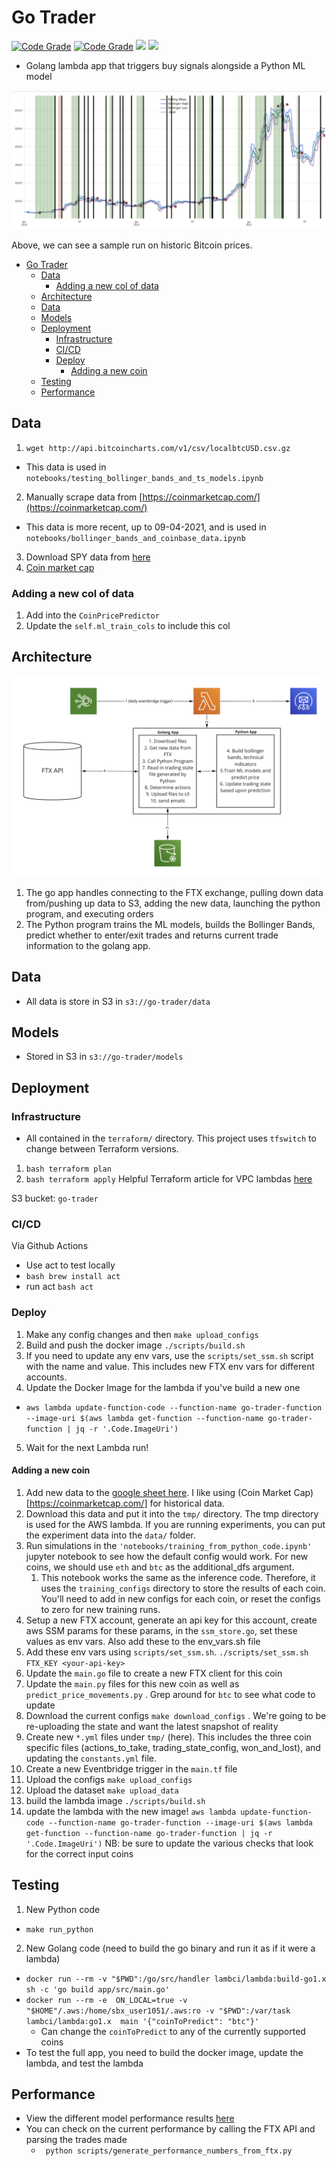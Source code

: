 
# Go Trader

[![Code Grade](https://api.codiga.io/project/30096/score/svg)](https://www.codiga.io)
[![Code Grade](https://api.codiga.io/project/30096/status/svg)](https://www.codiga.io)
<a href="https://codeclimate.com/github/jonhilgart22/go-trader/maintainability"><img src="https://api.codeclimate.com/v1/badges/15df26e8f0d53546f16e/maintainability" /></a>
<a href="https://codeclimate.com/github/jonhilgart22/go-trader/test_coverage"><img src="https://api.codeclimate.com/v1/badges/15df26e8f0d53546f16e/test_coverage" /></a>

- Golang lambda app that triggers buy signals alongside a Python ML model

![bollinger](media/bollinger.png)

Above, we can see a sample run on historic Bitcoin prices.

- [Go Trader](#go-trader)
  - [Data](#data)
    - [Adding a new col of data](#adding-a-new-col-of-data)
  - [Architecture](#architecture)
  - [Data](#data-1)
  - [Models](#models)
  - [Deployment](#deployment)
    - [Infrastructure](#infrastructure)
    - [CI/CD](#cicd)
    - [Deploy](#deploy)
      - [Adding a new coin](#adding-a-new-coin)
  - [Testing](#testing)
  - [Performance](#performance)

## Data

1. `wget http://api.bitcoincharts.com/v1/csv/localbtcUSD.csv.gz`
- This data is used in `notebooks/testing_bollinger_bands_and_ts_models.ipynb`
2. Manually scrape data from [https://coinmarketcap.com/](https://coinmarketcap.com/)
- This data is more recent, up to 09-04-2021, and is used in `notebooks/bollinger_bands_and_coinbase_data.ipynb`
3. Download SPY data from [here](https://www.nasdaq.com/market-activity/funds-and-etfs/spy/historical)
4. [Coin market cap ](https://coinmarketcap.com/)

### Adding a new col of data

1. Add into the `CoinPricePredictor`
2. Update the `self.ml_train_cols` to include this col

## Architecture

![atchitecture](media/architecture.png)

1. The go app handles connecting to the FTX exchange, pulling down data from/pushing up data to  S3, adding the new data, launching the python program, and executing orders
2. The Python program trains the ML models, builds the Bollinger Bands, predict whether to enter/exit trades and returns current trade information to the golang app.

## Data

- All data is store in S3 in `s3://go-trader/data`

## Models

- Stored in S3 in `s3://go-trader/models`

## Deployment

### Infrastructure

- All contained in the `terraform/` directory. This project uses   `tfswitch` to change between Terraform versions.
1. `bash terraform plan`
2. `bash terraform apply`
Helpful Terraform article for VPC lambdas [here](https://www.maxivanov.io/deploy-aws-lambda-to-vpc-with-terraform/)

S3 bucket: `go-trader`


### CI/CD

Via Github Actions
- Use act to test locally
- `bash brew install act`
- run act `bash act`

### Deploy

1. Make any config changes and then `make upload_configs`
2. Build and push the docker image `./scripts/build.sh`
3. If you need to update any env vars, use the `scripts/set_ssm.sh` script with the name and value. This includes new FTX env vars for different accounts.
4. Update the Docker Image for the lambda if you've build a new one
- `aws lambda update-function-code --function-name go-trader-function --image-uri $(aws lambda get-function --function-name go-trader-function | jq -r '.Code.ImageUri')`
5. Wait for the next Lambda run!

#### Adding a new coin

1. Add new data to the [google sheet here](https://docs.google.com/spreadsheets/d/1fBvirRK7m17jYj0t1yO6Jagq_aFjQvJ5EApnHOZQz20/edit#gid=114347281). I like using (Coin Market Cap)[https://coinmarketcap.com/] for historical data.
2. Download this data and put it into the `tmp/` directory. The tmp directory is used for the AWS lambda. If you are running experiments, you can put the experiment data into the `data/` folder.
3. Run simulations in the `'notebooks/training_from_python_code.ipynb'` jupyter notebook to see how the default config would work. For new coins, we should use `eth` and `btc` as the additional_dfs argument.
   1. This notebook works the same as the inference code. Therefore, it uses the `training_configs` directory to store the results of each coin. You'll need to add in new configs for each coin, or reset the configs to zero for new training runs.
4. Setup a new FTX account, generate an api key for this account, create aws SSM params for these params, in the `ssm_store.go`, set these values as env vars. Also add these to the env_vars.sh file
5. Add these env vars using `scripts/set_ssm.sh`. `./scripts/set_ssm.sh FTX_KEY <your-api-key>`
6. Update the `main.go` file to create a new FTX client for this coin
7. Update the `main.py` files for this new coin as well as `predict_price_movements.py` . Grep around for `btc` to see what code to update
8. Download the current configs `make download_configs` . We're going to be re-uploading the state and want the latest snapshot of reality
9.  Create new `*.yml` files under `tmp/` (here). This includes the three coin specific files (actions_to_take, trading_state_config, won_and_lost), and updating the `constants.yml` file.
10. Create a new Eventbridge trigger in the `main.tf` file
11. Upload the configs `make upload_configs`
12. Upload the dataset `make upload_data`
13.  build the lambda image `./scripts/build.sh`
14. update the lambda with the new image!
`aws lambda update-function-code --function-name go-trader-function --image-uri $(aws lambda get-function --function-name go-trader-function | jq -r '.Code.ImageUri')`
NB: be sure to update the various checks that look for the correct input coins

## Testing

1. New Python code
- `make run_python`
2. New Golang code (need to build the go binary and run it as if it were a lambda)
- `docker run --rm -v "$PWD":/go/src/handler lambci/lambda:build-go1.x sh -c 'go build app/src/main.go'`
- `docker run --rm -e  ON_LOCAL=true -v "$HOME"/.aws:/home/sbx_user1051/.aws:ro -v "$PWD":/var/task lambci/lambda:go1.x  main '{"coinToPredict": "btc"}'`
    - Can change the `coinToPredict` to any of the currently supported coins
- To test the full app, you need to build the docker image, update the lambda, and test the lambda

## Performance

- View the different model performance results [here](https://docs.google.com/spreadsheets/d/1xEaxfYBcXNcGN71LAj_Yw-EDEifm_MficTvFqpLUR3s/edit?usp=sharing)
- You can check on the current performance by calling the FTX API and parsing the trades made
  - ` python scripts/generate_performance_numbers_from_ftx.py`
